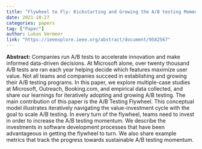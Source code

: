 ```yaml
---
title: "Flywheel to Fly: Kickstarting and Growing the A/B testing Momentum at Scale"
date: 2021-10-27
categories: papers
tag: ["Paper"]
author: Lukas Vermeer
link: "https://ieeexplore.ieee.org/abstract/document/9582567"
---
```


**Abstract:**
Companies run A/B tests to accelerate innovation and make informed data-driven decisions. At Microsoft alone, over twenty thousand A/B tests are ran each year helping decide which features maximize user value. Not all teams and companies succeed in establishing and growing their A/B testing programs. In this paper, we explore multiple-case studies at Microsoft, Outreach, Booking.com, and empirical data collected, and share our learnings for iteratively adopting and growing A/B testing. The main contribution of this paper is the A/B Testing Flywheel. This conceptual model illustrates iteratively navigating the value-investment cycle with the goal to scale A/B testing. In every turn of the flywheel, teams need to invest in order to increase the A/B testing momentum. We describe the investments in software development processes that have been advantageous in getting the flywheel to turn. We also share example metrics that track the progress towards sustainable A/B testing momentum.
